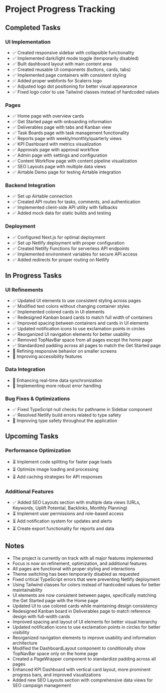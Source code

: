 # Project Progress Tracking

## Completed Tasks

### UI Implementation
- ✅ Created responsive sidebar with collapsible functionality
- ✅ Implemented dark/light mode toggle (temporarily disabled)
- ✅ Built dashboard layout with main content area
- ✅ Created reusable UI components (buttons, cards, tabs)
- ✅ Implemented page containers with consistent styling
- ✅ Added proper webfonts for Scalerrs logo
- ✅ Adjusted logo dot positioning for better visual appearance
- ✅ Fixed logo color to use Tailwind classes instead of hardcoded values

### Pages
- ✅ Home page with overview cards
- ✅ Get Started page with onboarding information
- ✅ Deliverables page with tabs and Kanban view
- ✅ Task Boards page with task management functionality
- ✅ Reports page with weekly/monthly/quarterly views
- ✅ KPI Dashboard with metrics visualization
- ✅ Approvals page with approval workflow
- ✅ Admin page with settings and configuration
- ✅ Content Workflow page with content pipeline visualization
- ✅ SEO Layouts page with multiple data views
- ✅ Airtable Demo page for testing Airtable integration

### Backend Integration
- ✅ Set up Airtable connection
- ✅ Created API routes for tasks, comments, and authentication
- ✅ Implemented client-side API utility with fallbacks
- ✅ Added mock data for static builds and testing

### Deployment
- ✅ Configured Next.js for optimal deployment
- ✅ Set up Netlify deployment with proper configuration
- ✅ Created Netlify Functions for serverless API endpoints
- ✅ Implemented environment variables for secure API access
- ✅ Added redirects for proper routing on Netlify

## In Progress Tasks

### UI Refinements
- ✅ Updated UI elements to use consistent styling across pages
- ✅ Modified text colors without changing container styles
- ✅ Implemented colored cards in UI elements
- ✅ Redesigned Kanban board cards to match full width of containers
- ✅ Improved spacing between containers and cards in UI elements
- ✅ Updated notification icons to use exclamation points in circles
- ✅ Reorganized UI navigation elements for better usability
- ✅ Removed TopNavBar space from all pages except the home page
- ✅ Standardized padding across all pages to match the Get Started page
- 🔄 Refining responsive behavior on smaller screens
- 🔄 Improving accessibility features

### Data Integration
- 🔄 Enhancing real-time data synchronization
- 🔄 Implementing more robust error handling

### Bug Fixes & Optimizations
- ✅ Fixed TypeScript null checks for pathname in Sidebar component
- ✅ Resolved Netlify build errors related to type safety
- 🔄 Improving type safety throughout the application

## Upcoming Tasks

### Performance Optimization
- ⏳ Implement code splitting for faster page loads
- ⏳ Optimize image loading and processing
- ⏳ Add caching strategies for API responses

### Additional Features
- ✅ Added SEO Layouts section with multiple data views (URLs, Keywords, Uplift Potential, Backlinks, Monthly Planning)
- ⏳ Implement user permissions and role-based access
- ⏳ Add notification system for updates and alerts
- ⏳ Create export functionality for reports and data

## Notes
- The project is currently on track with all major features implemented
- Focus is now on refinement, optimization, and additional features
- All pages are functional with proper styling and interactions
- Theme switching has been temporarily disabled as requested
- Fixed critical TypeScript errors that were preventing Netlify deployment
- Using Tailwind classes for colors instead of hardcoded values for better maintainability
- UI elements are now consistent between pages, specifically matching the Get Started page with the Home page
- Updated UI to use colored cards while maintaining design consistency
- Redesigned Kanban board in Deliverables page to match reference design with full-width cards
- Improved spacing and layout of UI elements for better visual hierarchy
- Updated notification icons to use exclamation points in circles for better visibility
- Reorganized navigation elements to improve usability and information architecture
- Modified the DashboardLayout component to conditionally show TopNavBar space only on the home page
- Created a PageWrapper component to standardize padding across all pages
- Enhanced KPI Dashboard with vertical card layout, more prominent progress bars, and improved visualizations
- Added new SEO Layouts section with comprehensive data views for SEO campaign management
